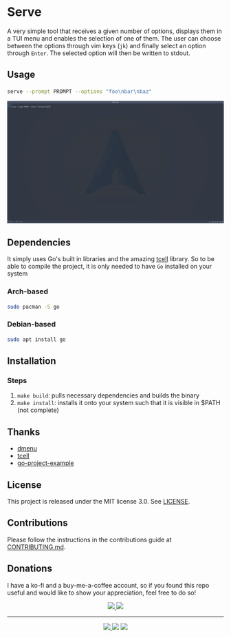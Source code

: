 # Serve
A very simple tool that receives a given number of options, displays them in a TUI menu and enables the selection of one of them. The
user can choose between the options through vim keys (`jk`) and finally select an option through `Enter`. The selected option will then
be written to stdout.

## Usage
```sh
serve --prompt PROMPT --options "foo\nbar\nbaz"
```
![usage](./.github/.assets/usage.gif)

## Dependencies
It simply uses Go's built in libraries and the amazing [tcell](https://github.com/gdamore/tcell) library. So to be able to compile the project, it is only needed to have `Go` installed on your system
### Arch-based
```sh
sudo pacman -S go
```

### Debian-based
```sh
sudo apt install go
```

## Installation
### Steps
1. `make build`: pulls necessary dependencies and builds the binary
2. `make install`: installs it onto your system such that it is visible in $PATH (not complete)

## Thanks
- [dmenu](http://tools.suckless.org/dmenu/)
- [tcell](https://github.com/gdamore/tcell)
- [go-project-example](https://github.com/albertwidi/go-project-example)

## License
This project is released under the MIT license 3.0. See [LICENSE](LICENSE).

## Contributions
Please follow the instructions in the contributions guide at [CONTRIBUTING.md](CONTRIBUTING.md).

## Donations
I have a ko-fi and a buy-me-a-coffee account, so if you found this repo useful and would like to show your appreciation, feel free to do so!

<p align="center">
<a href="https://ko-fi.com/duclos">
<img src="https://img.shields.io/badge/donation-ko--fi-red.svg">
</a>

<a href="https://www.buymeacoffee.com/danielduclos">
<img src="https://img.shields.io/badge/donation-buy--me--coffee-green.svg">
</a>

</p>

---
<p align="center">
<a href="https://github.com/duclos-cavalcanti/templates/LICENSE">
  <img src="https://img.shields.io/badge/license-MIT-blue.svg" />
</a>
<a>
  <img src="https://img.shields.io/github/languages/code-size/duclos-cavalcanti/serve.svg" />
</a>
<a>
  <img src="https://img.shields.io/github/commit-activity/m/duclos-cavalcanti/serve.svg" />
</a>

<!-- --- -->
<!-- <a href="https://ko-fi.com/duclos" target="_blank"><img src="https://ko-fi.com/img/githubbutton_sm.svg" alt="Support me on Ko-fi" style="height: 30px !important;" ></a> -->
<!-- <a href="https://www.buymeacoffee.com/danielduclos" target="_blank"><img src="https://cdn.buymeacoffee.com/buttons/lato-green.png" alt="Buy Me A Coffee" style="height: 30px !important;" ></a> -->
<!-- <a href="https://www.paypal.com/donate/?hosted_button_id=NHPMH2UR93APC"> <img alt="Support via PayPal" style="height: 30px !important;" src="https://cdn.rawgit.com/twolfson/paypal-github-button/1.0.0/dist/button.svg"/> </a> -->
